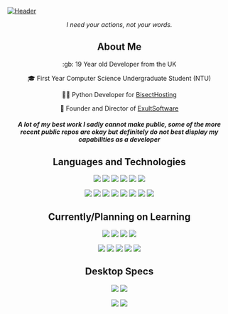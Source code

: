 [![Header](https://github.com/ExHiraku/ExHiraku/blob/b871255ed89f971a5458e7a6155c7d710ba844c9/CurvedBanner.png "Header")](https://andeh.uk)

<p align="center"><i>I need your actions, not your words.</i></p>

<h2 align="center"> About Me </h2>

<p align="center"> :gb: 19 Year old Developer from the UK </p>
<p align="center"> 🎓 First Year Computer Science Undergraduate Student (NTU) </p>
<p align="center">👨‍💻 Python Developer for <a href="https://bisecthosting.com/Exult" target="_blank">BisectHosting</a> </p>
<p align="center"> 🤝 Founder and Director of <a href="https://exultsoftware.com" target="_blank">ExultSoftware</a> </p>

<h4 align="center"><i> A lot of my best work I sadly cannot make public, some of the more recent public repos are okay but definitely do not best display my capabilities as a developer </i></h4>

<h2 align="center"> Languages and Technologies </h2>

<p align="center">
<img src="https://img.shields.io/badge/-Python-red?color=1c1c1f">
<img src="https://img.shields.io/badge/-Java-red?color=1c1c1f">
<img src="https://img.shields.io/badge/-HTML-red?color=1c1c1f">
<img src="https://img.shields.io/badge/-CSS-red?color=1c1c1f">
<img src="https://img.shields.io/badge/-SQL-red?color=1c1c1f">
<img src="https://img.shields.io/badge/-PHP-red?color=1c1c1f">
</p>

<p align="center">
<img src="https://img.shields.io/badge/-VSCode-red?color=da5657">
<img src="https://img.shields.io/badge/-IntelliJ IDEA-red?color=da5657">
<img src="https://img.shields.io/badge/-Git-red?color=da5657">
<img src="https://img.shields.io/badge/-PostgreSQL-red?color=da5657">
<img src="https://img.shields.io/badge/-MySQL-red?color=da5657">
<img src="https://img.shields.io/badge/-Ubuntu-red?color=da5657">
<img src="https://img.shields.io/badge/-NGINX-red?color=da5657">
  <img src="https://img.shields.io/badge/-Firebase-red?color=da5657">
</p>

<h2 align="center"> Currently/Planning on Learning </h2>

<p align="center">
<img src="https://img.shields.io/badge/-JavaScript-red?color=1c1c1f">
<img src="https://img.shields.io/badge/-C++-red?color=1c1c1f">
<img src="https://img.shields.io/badge/-Go-red?color=1c1c1f">
<img src="https://img.shields.io/badge/-Rust-red?color=1c1c1f">
</p>

<p align="center">
<img src="https://img.shields.io/badge/-AJAX-red?color=da5657">
<img src="https://img.shields.io/badge/-Docker-red?color=da5657">
<img src="https://img.shields.io/badge/-React-red?color=da5657">
  <img src="https://img.shields.io/badge/-Vue-red?color=da5657">
<img src="https://img.shields.io/badge/-Figma-red?color=da5657">
</p>

<h2 align="center"> Desktop Specs </h2>

<p align="center">
<img src="https://img.shields.io/badge/CPU-AMD Ryzen 5 5600X-red?color=da5657&labelColor=1c1c1f">
<img src="https://img.shields.io/badge/Motherboard-Gigabyte B550 Aorus Elite AX V2-red?color=da5657&labelColor=1c1c1f">
</p>

<p align="center">
<img src="https://img.shields.io/badge/RAM-32GB 3600MHz-red?color=da5657&labelColor=1c1c1f">
<img src="https://img.shields.io/badge/GPU-AMD Radeon 6650XT 8GB-red?color=da5657&labelColor=1c1c1f">
</p>

<!--<h2 align="center"> GitHub Stats </h2>


<p align="center">
<img src="https://github-readme-stats.vercel.app/api?username=ExHiraku&show_icons=true&count_private=true&bg_color=1c1c1f&title_color=da5657&text_color=da5657&icon_color=da5657&border_color=da5657">
<img src="https://github-readme-stats.vercel.app/api/top-langs/?username=ExHiraku&layout=compact&bg_color=1c1c1f&title_color=da5657&text_color=da5657&icon_color=da5657&border_color=da5657")>
</p>-->
